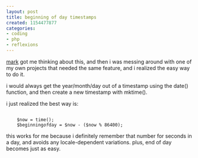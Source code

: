 ```yaml
---
layout: post
title: beginning of day timestamps
created: 1154477877
categories:
- coding
- php
- reflexions
---
```

<p><a href="http://www.driveling.net/">mark</a> got me thinking about this, and then i was messing around with one of my own projects that needed the same feature, and i realized the easy way to do it.</p>

<p>i would always get the year/month/day out of a timestamp using the date() function, and then create a new timestamp with mktime().</p>

<p>i just realized the best way is:</p>

<code>
    $now = time();
    $beginning<em>of</em>day = $now - ($now % 86400);
</code>

<p>this works for me because i definitely remember that number for seconds in a day, and avoids any locale-dependent variations. plus, end of day becomes just as easy.</p>
